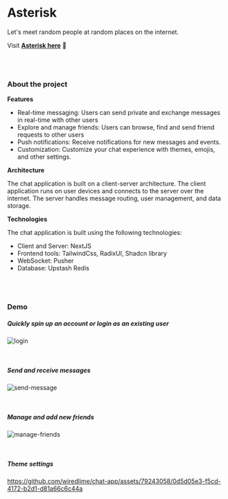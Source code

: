# Asterisk 
Let's meet random people at random places on the internet.

Visit **[Asterisk here](https://chat-app-wiredlimes-projects.vercel.app/login)** 🚀

<br/>
<br/>

### About the project

**Features**

- Real-time messaging: Users can send private and exchange messages in real-time with other users
- Explore and manage friends: Users can browse, find and send friend requests to other users
- Push notifications: Receive notifications for new messages and events.
- Customization: Customize your chat experience with themes, emojis, and other settings.

**Architecture**

The chat application is built on a client-server architecture. The client application runs on user devices and connects to the server over the internet. The server handles message routing, user management, and data storage.

**Technologies**

The chat application is built using the following technologies:
- Client and Server: NextJS
- Frontend tools: TailwindCss, RadixUI, Shadcn library
- WebSocket: Pusher
- Database: Upstash Redis

<br/>
<br/>

### Demo

##### Quickly spin up an account or login as an existing user
   

![login](https://github.com/wiredlime/chat-app/assets/79243058/c0ec5f53-5de8-4888-83b2-03300a4be95f)

<br/>

##### Send and receive messages


![send-message](https://github.com/wiredlime/chat-app/assets/79243058/99128d7d-6282-41da-9a88-275378ece1eb)

<br/>

##### Manage and add new friends


![manage-friends](https://github.com/wiredlime/chat-app/assets/79243058/0220d861-0c23-4948-aab8-54d60bd1e7c6)

<br/>

##### Theme settings

https://github.com/wiredlime/chat-app/assets/79243058/0d5d05e3-f5cd-4172-b2d1-d81a66c6c44a

